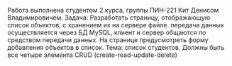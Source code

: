 Работа выполнена студентом 2 курса, группы ПИН-221 Кит Денисом Владимировичем. Задача: Разработать страницу, отображающую список объектов, с хранением их на сервере файле. передача данных осуществляется через БД MySQL, клиент и сервер общаются по средством передачи данных. На странице предусмотреть форму добавления объектов в список. Тема: список студентов. Должны быть все четыре элемента CRUD (create-read-update-delete)
